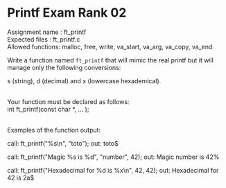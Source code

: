 # Printf Exam Rank 02

Assignment name  : ft_printf <br />
Expected files   : ft_printf.c <br />
Allowed functions: malloc, free, write, va_start, va_arg, va_copy, va_end <br />

Write a function named `ft_printf` that will mimic the real printf but 
it will manage only the following conversions:

s (string), d (decimal) and x (lowercase hexademical). 

<br />
Your function must be declared as follows: 
<br /> int ft_printf(const char *, ... );

<br /> Examples of the function output:

call: ft_printf("%s\n", "toto");
out: toto$

call: ft_printf("Magic %s is %d", "number", 42);
out: Magic number is 42%

call: ft_printf("Hexadecimal for %d is %x\n", 42, 42);
out: Hexadecimal for 42 is 2a$
